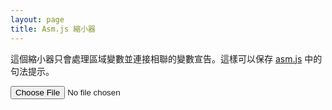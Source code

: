 ```yaml
---
layout: page
title: Asm.js 縮小器
---
```

這個縮小器只會處理區域變數並連接相聯的變數宣告。這樣可以保存 [asm.js][asm]
中的句法提示。

[asm]: http://asmjs.org/

<input type="file" id="asm-file">
<pre><code id="minified-asm"></code></pre>

<script defer src="https://cdnjs.cloudflare.com/ajax/libs/esprima/2.7.3/esprima.min.js"></script>
<script defer src="https://estools.github.io/esmangle/javascripts/esmangle.js"></script>
<script defer src="https://estools.github.io/escodegen/escodegen.browser.js"></script>
<script type="module" src="dom.js"></script>

